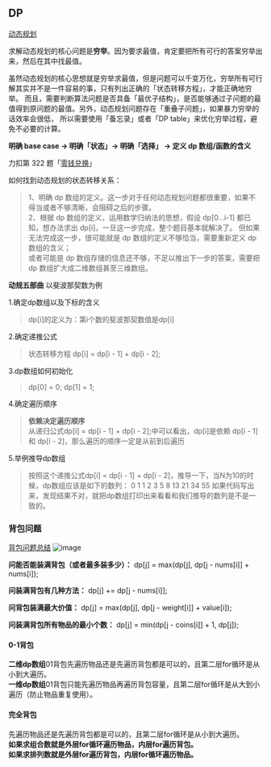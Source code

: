## DP
[动态规划](https://labuladong.github.io/algo/1/7/)

求解动态规划的核心问题是**穷举**。因为要求最值，肯定要把所有可行的答案穷举出来，然后在其中找最值。  

虽然动态规划的核心思想就是穷举求最值，但是问题可以千变万化，穷举所有可行解其实并不是一件容易的事，只有列出正确的「状态转移方程」，才能正确地穷举。
而且，需要判断算法问题是否具备「最优子结构」，是否能够通过子问题的最值得到原问题的最值。另外，动态规划问题存在「重叠子问题」，如果暴力穷举的话效率会很低，
所以需要使用「备忘录」或者「DP table」来优化穷举过程，避免不必要的计算。

**明确 base case -> 明确「状态」-> 明确「选择」 -> 定义 dp 数组/函数的含义**

力扣第 322 题「[零钱兑换](https://leetcode.cn/problems/coin-change/)」

如何找到动态规划的状态转移关系：

>1、明确 dp 数组的定义。这一步对于任何动态规划问题都很重要，如果不得当或者不够清晰，会阻碍之后的步骤。  
>2、根据 dp 数组的定义，运用数学归纳法的思想，假设 dp[0...i-1] 都已知，想办法求出 dp[i]，一旦这一步完成，整个题目基本就解决了。
>但如果无法完成这一步，很可能就是 dp 数组的定义不够恰当，需要重新定义 dp 数组的含义；  
>或者可能是 dp 数组存储的信息还不够，不足以推出下一步的答案，需要把 dp 数组扩大成二维数组甚至三维数组。


**动规五部曲** 以斐波那契数为例  

1.确定dp数组以及下标的含义

>dp[i]的定义为：第i个数的斐波那契数值是dp[i]

2.确定递推公式

>状态转移方程 dp[i] = dp[i - 1] + dp[i - 2];

3.dp数组如何初始化

>dp[0] = 0;
>dp[1] = 1;

4.确定遍历顺序
>**依赖决定遍历顺序**  
>从递归公式dp[i] = dp[i - 1] + dp[i - 2];中可以看出，dp[i]是依赖 dp[i - 1] 和 dp[i - 2]，那么遍历的顺序一定是从前到后遍历

5.举例推导dp数组
>按照这个递推公式dp[i] = dp[i - 1] + dp[i - 2]，推导一下，当N为10的时候，dp数组应该是如下的数列：
>0 1 1 2 3 5 8 13 21 34 55
>如果代码写出来，发现结果不对，就把dp数组打印出来看看和我们推导的数列是不是一致的。

### 背包问题
[背包问题总结](https://www.programmercarl.com/%E8%83%8C%E5%8C%85%E6%80%BB%E7%BB%93%E7%AF%87.html#%E8%83%8C%E5%8C%85%E9%80%92%E6%8E%A8%E5%85%AC%E5%BC%8F)
![image](https://img-blog.csdnimg.cn/20210117171307407.png)

**问能否能装满背包（或者最多装多少）：** dp[j] = max(dp[j], dp[j - nums[i]] + nums[i]);  

**问装满背包有几种方法：** dp[j] += dp[j - nums[i]];  

**问背包装满最大价值：** dp[j] = max(dp[j], dp[j - weight[i]] + value[i]);   

**问装满背包所有物品的最小个数：** dp[j] = min(dp[j - coins[i]] + 1, dp[j]);   

#### 0-1背包
**二维dp数组**01背包先遍历物品还是先遍历背包都是可以的，且第二层for循环是从小到大遍历。  
**一维dp数组**01背包只能先遍历物品再遍历背包容量，且第二层for循环是从大到小遍历（防止物品重复使用）。

#### 完全背包
先遍历物品还是先遍历背包都是可以的，且第二层for循环是从小到大遍历。  
**如果求组合数就是外层for循环遍历物品，内层for遍历背包。**  
**如果求排列数就是外层for遍历背包，内层for循环遍历物品。**
